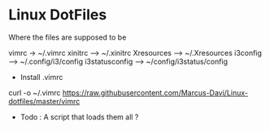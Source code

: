# Linux DotFiles

Where the files are supposed to be

vimrc -> ~/.vimrc
xinitrc --> ~/.xinitrc
Xresources --> ~/.Xresources
i3config --> ~/.config/i3/config
i3statusconfig --> ~/config/i3status/config

* Install .vimrc 

curl -o ~/.vimrc https://raw.githubusercontent.com/Marcus-Davi/Linux-dotfiles/master/vimrc

* Todo : A script that loads them all ?

